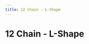```yaml
---
title: 12 Chain - L-Shape
---
```

# 12 Chain - L-Shape
<ClientOnly>
<AssetLoader :reloadOnce="true" />
<GameSlides :jsonFileToLoad="'lshape/12chain_lshape_nov2.json'" :useRandomSeed="false" :useManualData="false" :replay="true"></GameSlides>

</ClientOnly>
